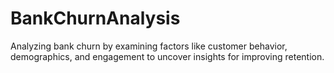 # BankChurnAnalysis
Analyzing bank churn by examining factors like customer behavior, demographics, and engagement to uncover insights for improving retention.
